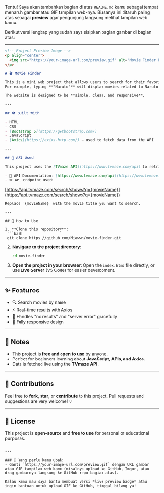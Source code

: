 Tentu! Saya akan tambahkan bagian di atas `README.md` kamu sebagai tempat menaruh gambar atau GIF tampilan web-nya. Biasanya ini ditaruh paling atas sebagai **preview** agar pengunjung langsung melihat tampilan web kamu.

Berikut versi lengkap yang sudah saya sisipkan bagian gambar di bagian atas:

---

```markdown
<!-- Project Preview Image -->
<p align="center">
  <img src="https://your-image-url.com/preview.gif" alt="Movie Finder Preview" width="100%"/>
</p>

# 🎬 Movie Finder

This is a mini web project that allows users to search for their favorite movies simply by typing the title in the input field.  
For example, typing **"Naruto"** will display movies related to Naruto.

The website is designed to be **simple, clean, and responsive**.

---

## 🛠️ Built With

- HTML  
- CSS  
- [Bootstrap 5](https://getbootstrap.com/)  
- JavaScript  
- [Axios](https://axios-http.com/) – used to fetch data from the API  

---

## 📡 API Used

This project uses the [TVmaze API](https://www.tvmaze.com/api) to retrieve live movie/show data.

- 📘 API Documentation: [https://www.tvmaze.com/api](https://www.tvmaze.com/api)  
- 🌐 API Endpoint used:  
```

[https://api.tvmaze.com/search/shows?q={movieName}](https://api.tvmaze.com/search/shows?q={movieName})

````
Replace `{movieName}` with the movie title you want to search.

---

## 🚀 How to Use

1. **Clone this repository**:
 ```bash
 git clone https://github.com/Miawwh/movie-finder.git
````

2. **Navigate to the project directory**:

   ```bash
   cd movie-finder
   ```

3. **Open the project in your browser**:
   Open the `index.html` file directly, or use **Live Server** (VS Code) for easier development.

---

## ✨ Features

* 🔍 Search movies by name
* ⚡ Real-time results with Axios
* 🛑 Handles "no results" and "server error" gracefully
* 📱 Fully responsive design

---

## 📢 Notes

* This project is **free and open to use** by anyone.
* Perfect for beginners learning about **JavaScript, APIs, and Axios**.
* Data is fetched live using the **TVmaze API**.

---

## 🤝 Contributions

Feel free to **fork**, **star**, or **contribute** to this project.
Pull requests and suggestions are very welcome! 💡

---

## 📄 License

This project is **open-source** and **free to use** for personal or educational purposes.

```

---

### 🔧 Yang perlu kamu ubah:
- Ganti `https://your-image-url.com/preview.gif` dengan URL gambar atau GIF tampilan web kamu (misalnya upload ke GitHub, Imgur, atau drag gambarnya langsung ke GitHub repo bagian atas).

Kalau kamu mau saya bantu membuat versi *live preview badge* atau ingin bantuan untuk upload GIF ke GitHub, tinggal bilang ya!
```
